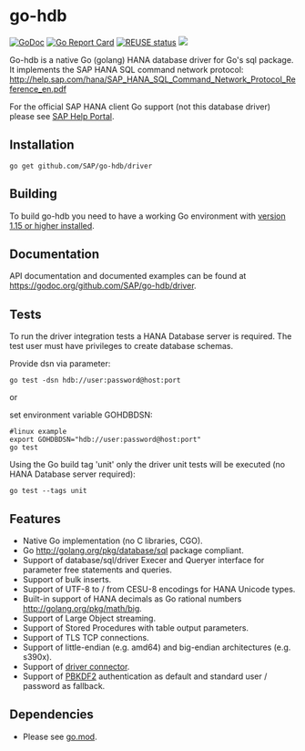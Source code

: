 go-hdb
======

[![GoDoc](https://godoc.org/github.com/SAP/go-hdb/driver?status.png)](https://godoc.org/github.com/SAP/go-hdb/driver)
[![Go Report Card](https://goreportcard.com/badge/github.com/SAP/go-hdb)](https://goreportcard.com/report/github.com/SAP/go-hdb)
[![REUSE status](https://api.reuse.software/badge/git.fsfe.org/reuse/api)](https://api.reuse.software/info/git.fsfe.org/reuse/api)
![](https://github.com/SAP/go-hdb/workflows/build/badge.svg)

Go-hdb is a native Go (golang) HANA database driver for Go's sql package. It implements the SAP HANA SQL command network protocol:  
<http://help.sap.com/hana/SAP_HANA_SQL_Command_Network_Protocol_Reference_en.pdf>

For the official SAP HANA client Go support (not this database driver) please see [SAP Help Portal](https://help.sap.com/viewer/0eec0d68141541d1b07893a39944924e/2.0.02/en-US/0ffbe86c9d9f44338441829c6bee15e6.html).

## Installation

```
go get github.com/SAP/go-hdb/driver
```

## Building

To build go-hdb you need to have a working Go environment with [version 1.15 or higher installed](https://golang.org/dl/).

## Documentation

API documentation and documented examples can be found at <https://godoc.org/github.com/SAP/go-hdb/driver>.

## Tests

To run the driver integration tests a HANA Database server is required. The test user must have privileges to create database schemas.

Provide dsn via parameter:

```
go test -dsn hdb://user:password@host:port
```

or

set environment variable GOHDBDSN:

```
#linux example
export GOHDBDSN="hdb://user:password@host:port"
go test
```

Using the Go build tag 'unit' only the driver unit tests will be executed (no HANA Database server required):

```
go test --tags unit
```

## Features

* Native Go implementation (no C libraries, CGO).
* Go <http://golang.org/pkg/database/sql> package compliant.
* Support of database/sql/driver Execer and Queryer interface for parameter free statements and queries.
* Support of bulk inserts.
* Support of UTF-8 to / from CESU-8 encodings for HANA Unicode types.
* Built-in support of HANA decimals as Go rational numbers <http://golang.org/pkg/math/big>.
* Support of Large Object streaming.
* Support of Stored Procedures with table output parameters.
* Support of TLS TCP connections.
* Support of little-endian (e.g. amd64) and big-endian architectures (e.g. s390x).
* Support of [driver connector](https://golang.org/pkg/database/sql/driver/#Connector).
* Support of [PBKDF2](https://tools.ietf.org/html/rfc2898) authentication as default and standard user / password as fallback.

## Dependencies

* Please see [go.mod](https://github.com/SAP/go-hdb/blob/main/go.mod).
